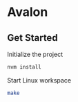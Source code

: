 # Avalon

## Get Started

Initialize the project

   ```zsh
   nvm install
   ```

Start Linux workspace

   ```zsh
   make
   ```
